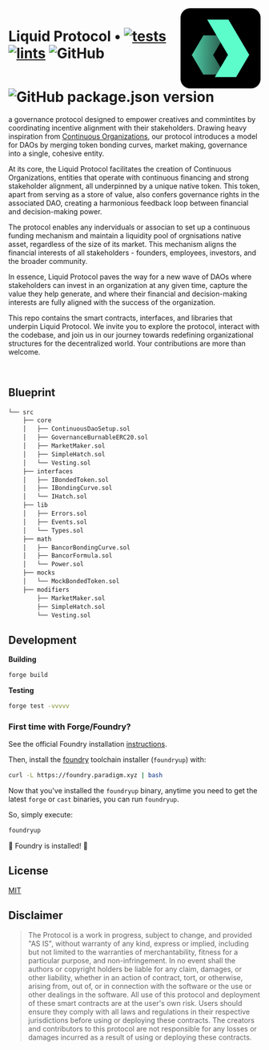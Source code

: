 <img align="right" width="160" height="160" top="100" src="./assets/readme.png">

# Liquid Protocol • [![tests](https://github.com/daobox/liquid-protocol/actions/workflows/tests.yml/badge.svg)](https://github.com/daobox/liquid-protocol/actions/workflows/tests.yml) [![lints](https://github.com/daobox/liquid-protocol/actions/workflows/lints.yml/badge.svg)](https://github.com/daobox/liquid-protocol/actions/workflows/lints.yml) ![GitHub](https://img.shields.io/github/daobox/liquid-protocol/LICENCE) ![GitHub package.json version](https://img.shields.io/github/package-json/v/daobox/liquid-protocol/packageName)




a governance protocol designed to empower creatives and commintites by coordinating incentive alignment with their stakeholders. Drawing heavy inspiration from [Continuous Organizations](https://github.com/C-ORG/whitepaper#challenges), our protocol introduces a model for DAOs by merging token bonding curves, market making, governance into a single, cohesive entity.

At its core, the Liquid Protocol facilitates the creation of Continuous Organizations, entities that operate with continuous financing and strong stakeholder alignment, all underpinned by a unique native token. This token, apart from serving as a store of value, also confers governance rights in the associated DAO, creating a harmonious feedback loop between financial and decision-making power.

The protocol enables any inderviduals or associan to set up a continuous funding mechanism and maintain a liquidity pool of orgnisations native asset, regardless of the size of its market. This mechanism aligns the financial interests of all stakeholders - founders, employees, investors, and the broader community.

In essence, Liquid Protocol paves the way for a new wave of DAOs where stakeholders can invest in an organization at any given time, capture the value they help generate, and where their financial and decision-making interests are fully aligned with the success of the organization.

This repo contains the smart contracts, interfaces, and libraries that underpin Liquid Protocol. We invite you to explore the protocol, interact with the codebase, and join us in our journey towards redefining organizational structures for the decentralized world. Your contributions are more than welcome.

<br>

## Blueprint

```ml
└── src
    ├── core
    │   ├── ContinuousDaoSetup.sol
    │   ├── GovernanceBurnableERC20.sol
    │   ├── MarketMaker.sol
    │   ├── SimpleHatch.sol
    │   └── Vesting.sol
    ├── interfaces
    │   ├── IBondedToken.sol
    │   ├── IBondingCurve.sol
    │   └── IHatch.sol
    ├── lib
    │   ├── Errors.sol
    │   ├── Events.sol
    │   └── Types.sol
    ├── math
    │   ├── BancorBondingCurve.sol
    │   ├── BancorFormula.sol
    │   └── Power.sol
    ├── mocks
    │   └── MockBondedToken.sol
    ├── modifiers
        ├── MarketMaker.sol
        ├── SimpleHatch.sol
        └── Vesting.sol
```

## Development

**Building**

```bash
forge build
```

**Testing**

```bash
forge test -vvvvv
```



### First time with Forge/Foundry?

See the official Foundry installation [instructions](https://github.com/gakonst/foundry/blob/master/README.md#installation).

Then, install the [foundry](https://github.com/gakonst/foundry) toolchain installer (`foundryup`) with:

```bash
curl -L https://foundry.paradigm.xyz | bash
```

Now that you've installed the `foundryup` binary,
anytime you need to get the latest `forge` or `cast` binaries,
you can run `foundryup`.

So, simply execute:

```bash
foundryup
```

🎉 Foundry is installed! 🎉


## License

[MIT](https://github.com/daobox/liquid-protocol/blob/master/LICENSE)


## Disclaimer

> The Protocol is a work in progress, subject to change, and provided "AS IS", without warranty of any kind, express or implied, including but not limited to the warranties of merchantability, fitness for a particular purpose, and non-infringement. In no event shall the authors or copyright holders be liable for any claim, damages, or other liability, whether in an action of contract, tort, or otherwise, arising from, out of, or in connection with the software or the use or other dealings in the software. All use of this protocol and deployment of these smart contracts are at the user's own risk. Users should ensure they comply with all laws and regulations in their respective jurisdictions before using or deploying these contracts. The creators and contributors to this protocol are not responsible for any losses or damages incurred as a result of using or deploying these contracts.